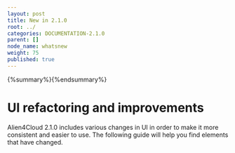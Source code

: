 ```yaml
---
layout: post
title: New in 2.1.0
root: ../
categories: DOCUMENTATION-2.1.0
parent: []
node_name: whatsnew
weight: 75
published: true
---
```


{%summary%}{%endsummary%}

# UI refactoring and improvements

Alien4Cloud 2.1.0 includes various changes in UI in order to make it more consistent and easier to use. The following guide will help you find elements that have changed.
